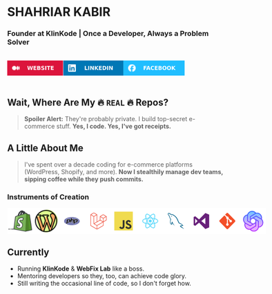 # SHAHRIAR KABIR
### Founder at KlinKode | Once a Developer, Always a Problem Solver

<br>

<div style="display:flex">
  <a href="https://kabirdev.com/"> <img src="assets/WEBSITE.svg" alt="" height="35px" width="auto"></a>
  <a href="https://www.linkedin.com/in/shahriarkabir/"> <img src="assets/LINKEDIN.svg" alt="" height="35px" width="auto"></a>
  <a href="https://www.facebook.com/familylad/"> <img src="assets/FACEBOOK.svg" alt="" height="35px" width="auto"></a>
</div>

<br>

## **Wait, Where Are My 🔥 `REAL` 🔥 Repos?**
> **Spoiler Alert:** They're probably private. I build top-secret e-commerce stuff. **Yes, I code. Yes, I've got receipts.**

## **A Little About Me**
> I've spent over a decade coding for e-commerce platforms (WordPress, Shopify, and more). **Now I stealthily manage dev teams, sipping coffee while they push commits.**

### **Instruments of Creation**
<div style="display:flex">
  <img alt="" height="60px" width="60px"   src="assets/tech/Shopify.svg"/>
  <img alt="" height="60px" width="60px"   src="assets/tech/WordPress.svg"/>
  <img alt="" height="60px" width="60px"   src="assets/tech/PHP.svg"/>
  <img alt="" height="60px" width="60px"   src="assets/tech/Laravel.svg"/>
  <img alt="" height="60px" width="60px"   src="assets/tech/JavaScript.svg"/>
  <img alt="" height="60px" width="60px"   src="assets/tech/React.svg"/>
  <img alt="" height="60px" width="60px"   src="assets/tech/MySQL.svg"/>
  <img alt="" height="60px" width="60px"   src="assets/tech/VisualStudio.svg"/>
  <img alt="" height="60px" width="60px"   src="assets/tech/Git.svg"/>
  <img alt="" height="60px" width="60px"   src="assets/tech/ChatGPT.svg"/>
</div>

## **Currently**
- Running **KlinKode** & **WebFix Lab** like a boss.
- Mentoring developers so they, too, can achieve code glory.
- Still writing the occasional line of code, so I don't forget how.